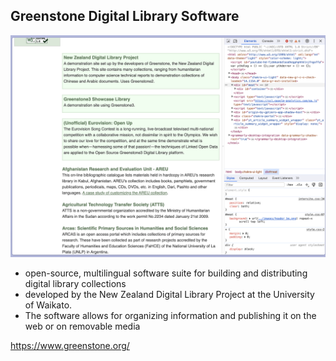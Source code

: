 ## Greenstone Digital Library Software

![alt text](image.png)

* open-source, multilingual software suite for building and distributing digital library collections
* developed by the New Zealand Digital Library Project at the University of Waikato. 
* The software allows for organizing information and publishing it on the web or on removable media

https://www.greenstone.org/
